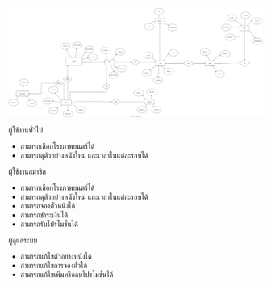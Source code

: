 ![Diagram](./README_src/ER2.svg)

ผู้ใช้งานทั่วไป
 - สามารถเลือกโรงภาพยนตร์ได้
 - สามารถดุตัวอย่างหนังใหม่ และเวลาในแต่ละรอบได้

ผุ้ใช้งานสมาชิก
 - สามารถเลือกโรงภาพยนตร์ได้
 - สามารถดุตัวอย่างหนังใหม่ และเวลาในแต่ละรอบได้
 - สามารถจองตั๋วหนังได้
 - สามารถชำระเงินได้
 - สามารถรับโปรโมชั่นได้

ผู้ดูแลระบบ
 - สามารถแก้ไขตัวอย่างหนังได้
 - สามารถแก้ไขการจองตั๋วได้
 - สามารถแก้ไขเพิ่มหรือลบโปรโมชั่นได้
